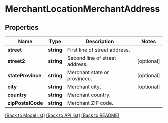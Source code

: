 # MerchantLocationMerchantAddress

## Properties
Name | Type | Description | Notes
------------ | ------------- | ------------- | -------------
**street** | **string** | First line of street address. | 
**street2** | **string** | Second line of street address. | [optional] 
**stateProvince** | **string** | Merchant state or provinceu. | [optional] 
**city** | **string** | Merchant city. | [optional] 
**country** | **string** | Merchant country. | 
**zipPostalCode** | **string** | Merchant ZIP code. | 

[[Back to Model list]](../README.md#documentation-for-models) [[Back to API list]](../README.md#documentation-for-api-endpoints) [[Back to README]](../README.md)


